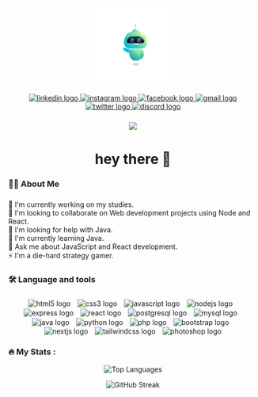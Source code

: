 <div align="center">
  <img height="150" src="https://github.com/dinethkandegedara/dinethkandegedara/blob/main/Welcome.gif?raw=true"  />
</div>

###

<div align="center">
  <a href="https://www.linkedin.com/in/dinethkandegedara" target="_blank">
    <img src="https://img.shields.io/static/v1?message=LinkedIn&logo=linkedin&label=&color=0077B5&logoColor=white&labelColor=&style=for-the-badge" height="25" alt="linkedin logo"  />
  </a>
  <a href="https://www.instagram.com/dinethkandegedara" target="_blank">
    <img src="https://img.shields.io/static/v1?message=Instagram&logo=instagram&label=&color=E4405F&logoColor=white&labelColor=&style=for-the-badge" height="25" alt="instagram logo"  />
  </a>
  <a href="https://web.facebook.com/dinethkandegedara" target="_blank">
    <img src="https://img.shields.io/static/v1?message=Facebook&logo=facebook&label=&color=1877F2&logoColor=white&labelColor=&style=for-the-badge" height="25" alt="facebook logo"  />
  </a>
  <a href="mailto:dineth2402@gmail.com" target="_blank">
    <img src="https://img.shields.io/static/v1?message=Gmail&logo=gmail&label=&color=D14836&logoColor=white&labelColor=&style=for-the-badge" height="25" alt="gmail logo"  />
  </a>
  <a href="https://x.com/@DinethKande" target="_blank">
    <img src="https://img.shields.io/static/v1?message=X&logo=twitter&label=&color=000000&logoColor=white&labelColor=&style=for-the-badge" height="25" alt="twitter logo"  />
  </a>
  <a href="https://discord.gg/https://discord.gg/EXbk4cE4" target="_blank">
    <img src="https://img.shields.io/static/v1?message=Discord&logo=discord&label=&color=7289DA&logoColor=white&labelColor=&style=for-the-badge" height="25" alt="discord logo"  />
  </a>
</div>

###

<div align="center">
  <img src="https://visitor-badge.laobi.icu/badge?page_id=dinethkandegedara.dinethkandegedara&"  />
</div>

###

<h1 align="center">hey there 👋</h1>

###

<h3 align="left">👩‍💻  About Me</h3>

###

<p align="left">🔭 I'm currently working on my studies.<br>👯 I'm looking to collaborate on Web development projects using Node and React.<br>💛 I'm looking for help with Java.<br>🌱 I'm currently learning Java.<br>💬 Ask me about JavaScript and React development.<br>⚡ I'm a die-hard strategy gamer.</p>

###

<h3 align="left">🛠 Language and tools</h3>

###

<div align="center">
  <img src="https://cdn.jsdelivr.net/gh/devicons/devicon/icons/html5/html5-original.svg" height="40" alt="html5 logo" style="vertical-align:middle;margin-right:10px;" />
  <img src="https://cdn.jsdelivr.net/gh/devicons/devicon/icons/css3/css3-original.svg" height="40" alt="css3 logo" style="vertical-align:middle;margin-right:10px;" />
  <img src="https://cdn.jsdelivr.net/gh/devicons/devicon/icons/javascript/javascript-original.svg" height="40" alt="javascript logo" style="vertical-align:middle;margin-right:10px;" />
  <img src="https://cdn.jsdelivr.net/gh/devicons/devicon/icons/nodejs/nodejs-original.svg" height="40" alt="nodejs logo" style="vertical-align:middle;margin-right:10px;" />
  <img src="https://cdn.jsdelivr.net/gh/devicons/devicon/icons/express/express-original.svg" height="40" alt="express logo" style="vertical-align:middle;margin-right:10px;" />
  <img src="https://cdn.jsdelivr.net/gh/devicons/devicon/icons/react/react-original.svg" height="40" alt="react logo" style="vertical-align:middle;margin-right:10px;" />
  <img src="https://cdn.jsdelivr.net/gh/devicons/devicon/icons/postgresql/postgresql-original.svg" height="40" alt="postgresql logo" style="vertical-align:middle;margin-right:10px;" />
  <img src="https://cdn.jsdelivr.net/gh/devicons/devicon/icons/mysql/mysql-original.svg" height="40" alt="mysql logo" style="vertical-align:middle;margin-right:10px;" />
  <img src="https://cdn.jsdelivr.net/gh/devicons/devicon/icons/java/java-original.svg" height="40" alt="java logo" style="vertical-align:middle;margin-right:10px;" />
  <img src="https://cdn.jsdelivr.net/gh/devicons/devicon/icons/python/python-original.svg" height="40" alt="python logo" style="vertical-align:middle;margin-right:10px;" />
  <img src="https://cdn.jsdelivr.net/gh/devicons/devicon/icons/php/php-original.svg" height="40" alt="php logo" style="vertical-align:middle;margin-right:10px;" />
  <img src="https://cdn.jsdelivr.net/gh/devicons/devicon/icons/bootstrap/bootstrap-original.svg" height="40" alt="bootstrap logo" style="vertical-align:middle;margin-right:10px;" />
  <img src="https://cdn.jsdelivr.net/gh/devicons/devicon/icons/nextjs/nextjs-original.svg" height="40" alt="nextjs logo" style="vertical-align:middle;margin-right:10px;" />
  <img src="https://cdn.jsdelivr.net/gh/devicons/devicon/icons/tailwindcss/tailwindcss-original-wordmark.svg" height="40" alt="tailwindcss logo" style="vertical-align:middle;margin-right:10px;" />
  <img src="https://cdn.jsdelivr.net/gh/devicons/devicon/icons/photoshop/photoshop-plain.svg" height="40" alt="photoshop logo" style="vertical-align:middle;" />
</div>

###

<h3 align="left">🔥   My Stats :</h3>

<div align="center">

  <!-- Top Languages Card -->
  <img
    src="https://github-readme-stats.vercel.app/api/top-langs?username=dinethkandegedara&hide_title=false&layout=compact&card_width=320&langs_count=5&theme=dracula&hide_border=false"
    height="150"
    alt="Top Languages"
  />

  <!-- GitHub Streak Stats -->
  <img
    src="https://streak-stats.demolab.com?user=dinethkandegedara&theme=dark&hide_border=false&border_radius=5"
    height="220"
    alt="GitHub Streak"
  />

</div>
